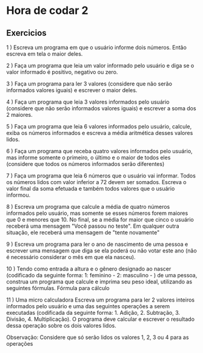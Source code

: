 ﻿# Hora de codar 2
 ## Exercicios
 
1 ) Escreva um programa em que o usuário informe dois números. Então escreva em tela o maior deles.

2 ) Faça um programa que leia um valor informado pelo usuário e diga se o valor informado é positivo, negativo ou zero.

3 ) Faça um programa para ler 3 valores (considere que não serão informados valores iguais) e escrever o maior deles.

4 ) Faça um programa que leia 3 valores informados pelo usuário (considere que não serão informados valores iguais) e escrever a soma dos 2 maiores.

5 )  Faça um programa que leia 6 valores informados pelo usuário, calcule, exiba os números informados e escreva a média aritmética desses valores lidos.

6 ) Faça um programa que receba quatro valores informados pelo usuário, mas informe somente o primeiro, o último e o maior de todos eles (considere que todos os números informados serão diferentes)

7 ) Faça um programa que leia 6 números que o usuário vai informar. Todos os números lidos com valor inferior a 72 devem ser somados. Escreva o valor final da soma efetuada e também todos valores que o usuário informou.  

8 ) Escreva um programa que calcule a média de quatro números informados pelo usuário, mas somente se esses números forem maiores que 0 e menores que 10. No final, se a média for maior que cinco o usuário receberá uma mensagem "Você passou no teste". Em qualquer outra situação, ele receberá uma mensagem de "tente novamente"

9 ) Escreva um programa para ler o ano de nascimento de uma pessoa e escrever uma mensagem que diga se ela poderá ou não votar este ano (não é necessário considerar o mês em que ela nasceu).

10 ) Tendo como entrada a altura e o gênero designado ao nascer (codificado da seguinte forma: 1: feminino - 2: masculino - ) de uma pessoa, construa um programa que calcule e imprima seu peso ideal, utilizando as seguintes fórmulas.
Fórmula para cálculo

11 ) Uma micro calculadora
Escreva um programa para ler 2 valores inteiros informados pelo usuário e uma das seguintes operações a serem executadas (codificada da seguinte forma: 1. Adição, 2. Subtração, 3. Divisão, 4. Multiplicação).
O programa deve calcular e escrever o resultado dessa operação sobre os dois valores lidos. 

Observação: Considere que só serão lidos os valores 1, 2, 3 ou 4 para as operações
